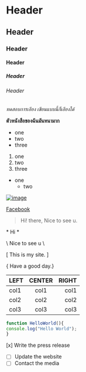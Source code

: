 <!--### Hi there 👋 Nice to see u.-->

<!--
- 🔭 I’m currently working on faculty of engineering.
- 🌱 I’m currently learning ...
- 👯 I’m looking to collaborate on ...
- 🤔 I’m looking for help with ...
- 💬 Ask me about ...
- 📫 How to reach me: ...
- 😄 Pronouns: ...
- ⚡ Fun fact: ...
-->

<!--[![Ask Me Anything !](https://img.shields.io/badge/Ask%20me-anything-1abc9c.svg)](https://GitHub.com/matzeeya/matzeeya)-->

# Header
## Header
### Header
#### Header
##### Header
###### Header


*ทดสอบการเอียง* _เขียนแบบนี้ก็เอียงได้_

**ตัวหนังสือของฉันมันหนามาก**

* one
* two
* three

1. one
2. two
3. three

* one
  * two

[![image](https://pbs.twimg.com/media/FU3OMdyacAAqMED.jpg)](#)

[Facebook](https://www.facebook.com/)

> Hi! there, Nice to see u.

\* Hi \*

\\ Nice to see u \\

\[ This is my site. \]

\{ Have a good day.\} 

LEFT | CENTER | RIGHT
|-----|:-----:|-----:|
col1 | col1 | col1 |
col2 | col2 | col2 |
col3 | col3 | col3 |

```js
function HelloWorld(){
console.log("Hello World");
}
```
[x] Write the press release
- [ ] Update the website
- [ ] Contact the media
